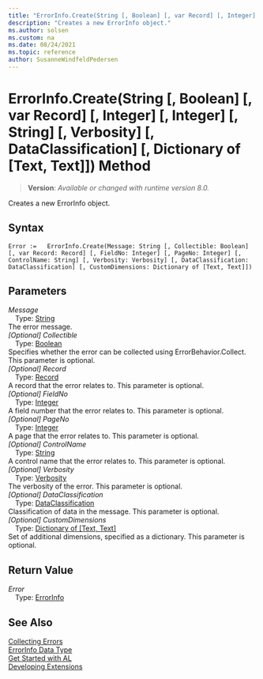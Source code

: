 ```yaml
---
title: "ErrorInfo.Create(String [, Boolean] [, var Record] [, Integer] [, Integer] [, String] [, Verbosity] [, DataClassification] [, Dictionary of [Text, Text]]) Method"
description: "Creates a new ErrorInfo object."
ms.author: solsen
ms.custom: na
ms.date: 08/24/2021
ms.topic: reference
author: SusanneWindfeldPedersen
---
```

[//]: # (START>DO_NOT_EDIT)
[//]: # (IMPORTANT:Do not edit any of the content between here and the END>DO_NOT_EDIT.)
[//]: # (Any modifications should be made in the .xml files in the ModernDev repo.)
# ErrorInfo.Create(String [, Boolean] [, var Record] [, Integer] [, Integer] [, String] [, Verbosity] [, DataClassification] [, Dictionary of [Text, Text]]) Method
> **Version**: _Available or changed with runtime version 8.0._

Creates a new ErrorInfo object.


## Syntax
```AL
Error :=   ErrorInfo.Create(Message: String [, Collectible: Boolean] [, var Record: Record] [, FieldNo: Integer] [, PageNo: Integer] [, ControlName: String] [, Verbosity: Verbosity] [, DataClassification: DataClassification] [, CustomDimensions: Dictionary of [Text, Text]])
```
## Parameters
*Message*  
&emsp;Type: [String](/dynamics365/business-central/dev-itpro/developer/methods-auto/text/text-data-type)  
The error message.  
*[Optional] Collectible*  
&emsp;Type: [Boolean](../boolean/boolean-data-type.md)  
Specifies whether the error can be collected using ErrorBehavior.Collect. This parameter is optional.  
*[Optional] Record*  
&emsp;Type: [Record](../record/record-data-type.md)  
A record that the error relates to. This parameter is optional.  
*[Optional] FieldNo*  
&emsp;Type: [Integer](../integer/integer-data-type.md)  
A field number that the error relates to. This parameter is optional.  
*[Optional] PageNo*  
&emsp;Type: [Integer](../integer/integer-data-type.md)  
A page that the error relates to. This parameter is optional.  
*[Optional] ControlName*  
&emsp;Type: [String](/dynamics365/business-central/dev-itpro/developer/methods-auto/text/text-data-type)  
A control name that the error relates to. This parameter is optional.  
*[Optional] Verbosity*  
&emsp;Type: [Verbosity](../verbosity/verbosity-option.md)  
The verbosity of the error. This parameter is optional.  
*[Optional] DataClassification*  
&emsp;Type: [DataClassification](../dataclassification/dataclassification-option.md)  
Classification of data in the message. This parameter is optional.  
*[Optional] CustomDimensions*  
&emsp;Type: [Dictionary of [Text, Text]](../dictionary/dictionary-data-type.md)  
Set of additional dimensions, specified as a dictionary. This parameter is optional.  


## Return Value
*Error*  
&emsp;Type: [ErrorInfo](errorinfo-data-type.md)  



[//]: # (IMPORTANT: END>DO_NOT_EDIT)
## See Also

[Collecting Errors](../../devenv-error-collection.md)  
[ErrorInfo Data Type](errorinfo-data-type.md)  
[Get Started with AL](../../devenv-get-started.md)  
[Developing Extensions](../../devenv-dev-overview.md)